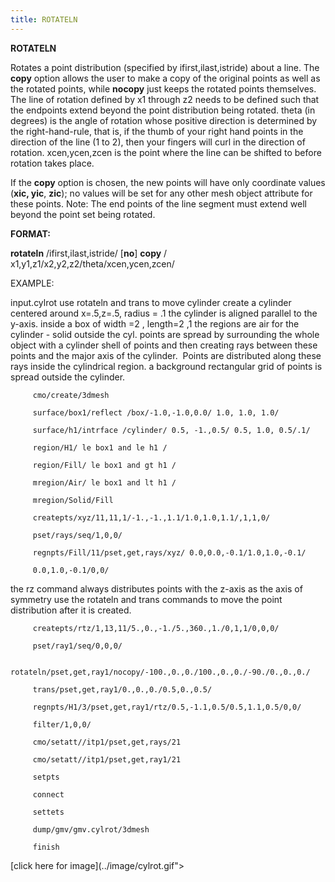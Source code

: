 ```yaml
---
title: ROTATELN
---
```


 **ROTATELN**

  Rotates a point distribution (specified by ifirst,ilast,istride)
  about a line. The **copy** option allows the user to make a copy of
  the original points as well as the rotated points, while **nocopy**
  just keeps the rotated points themselves. The line of rotation
  defined by x1 through z2 needs to be defined such that the endpoints
  extend beyond the point distribution being rotated. theta (in
  degrees) is the angle of rotation whose positive direction is
  determined by the right-hand-rule, that is, if the thumb of your
  right hand points in the direction of the line (1 to 2), then your
  fingers will curl in the direction of rotation. xcen,ycen,zcen is
  the point where the line can be shifted to before rotation takes
  place.

  If the **copy** option is chosen, the new points will have only
  coordinate values (**xic, yic**, **zic**); no values will be set for
  any other mesh object attribute for these points.
  Note: The end points of the line segment must extend well beyond
  the point set being rotated.

**FORMAT:**

**rotateln** /ifirst,ilast,istride/ [**no**] **copy** /
x1,y1,z1/x2,y2,z2/theta/xcen,ycen,zcen/


EXAMPLE:

 
input.cylrot use rotateln and trans to move cylinder
create a cylinder centered around x=.5,z=.5, radius = .1
the cylinder is aligned parallel to the y-axis.
inside a box of width =2 , length=2 ,1
the regions are air for the cylinder - solid outside the cyl.
points are spread by surrounding the whole object with
a cylinder shell of points and then creating rays between
these points and the major axis of the cylinder.  Points
are distributed along these rays inside the cylindrical region.
a background rectangular grid of points is spread outside the
cylinder.

         cmo/create/3dmesh

         surface/box1/reflect /box/-1.0,-1.0,0.0/ 1.0, 1.0, 1.0/

         surface/h1/intrface /cylinder/ 0.5, -1.,0.5/ 0.5, 1.0, 0.5/.1/

         region/H1/ le box1 and le h1 /

         region/Fill/ le box1 and gt h1 /

         mregion/Air/ le box1 and lt h1 /

         mregion/Solid/Fill

         createpts/xyz/11,11,1/-1.,-1.,1.1/1.0,1.0,1.1/,1,1,0/

         pset/rays/seq/1,0,0/

         regnpts/Fill/11/pset,get,rays/xyz/ 0.0,0.0,-0.1/1.0,1.0,-0.1/ 

         0.0,1.0,-0.1/0,0/

 
the rz command always distributes points with the z-axis as
the axis of symmetry
use the rotateln and trans commands to move the point
distribution after it is created.

         createpts/rtz/1,13,11/5.,0.,-1./5.,360.,1./0,1,1/0,0,0/

         pset/ray1/seq/0,0,0/

         rotateln/pset,get,ray1/nocopy/-100.,0.,0./100.,0.,0./-90./0.,0.,0./

         trans/pset,get,ray1/0.,0.,0./0.5,0.,0.5/

         regnpts/H1/3/pset,get,ray1/rtz/0.5,-1.1,0.5/0.5,1.1,0.5/0,0/

         filter/1,0,0/

         cmo/setatt//itp1/pset,get,rays/21

         cmo/setatt//itp1/pset,get,ray1/21

         setpts

         connect

         settets

         dump/gmv/gmv.cylrot/3dmesh

         finish
 

[click here for image](../image/cylrot.gif">
